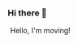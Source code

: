 ### Hi there 👋

<p class="moving-text">Hello, I'm moving!</p>

<style>
@keyframes moving {
  0% {
    transform: translateX(0);
  }
  100% {
    transform: translateX(200px);
  }
}

.moving-text {
  animation: moving 2s infinite linear;
}
</style>

<!--
**Joint55internal/Joint55internal** is a ✨ _special_ ✨ repository because its `README.md` (this file) appears on your GitHub profile.

Here are some ideas to get you started:

- 🔭 I’m currently working on ...
- 🌱 I’m currently learning ...
- 👯 I’m looking to collaborate on ...
- 🤔 I’m looking for help with ...
- 💬 Ask me about ...
- 📫 How to reach me: ...
- 😄 Pronouns: ...
- ⚡ Fun fact: ...
-->
